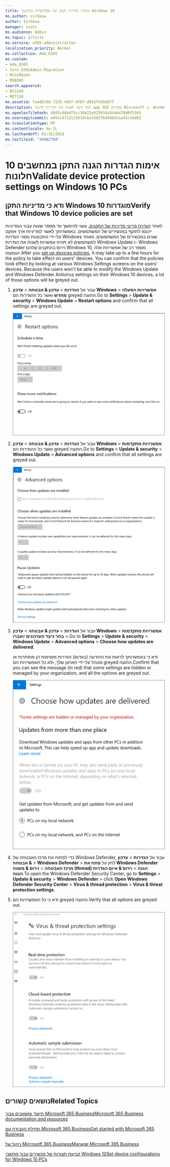 ```yaml
---
title: אימות הגדרות הגנה של אפליקציות במחשבי Windows 10
ms.author: sirkkuw
author: Sirkkuw
manager: scotv
ms.audience: Admin
ms.topic: article
ms.service: o365-administration
localization_priority: Normal
ms.collection: Adm_O365
ms.custom:
- Adm_O365
- Core_O365Admin_Migration
- MiniMaven
- MSB365
search.appverid:
- BCS160
- MET150
ms.assetid: fae8819d-7235-495f-9f07-d016f545887f
description: למד כיצד לאמת את הגדרות ההגנה app עסקיים 365 Microsoft ב- Windows 10 התקנים.
ms.openlocfilehash: db05c86bd75cc30e22e025034a3dab478d0f5365
ms.sourcegitcommit: e491c4713115610cbe13d2fbd0d65e1a41c34d62
ms.translationtype: MT
ms.contentlocale: he-IL
ms.lasthandoff: 01/16/2019
ms.locfileid: "26982704"
---
```

# <a name="validate-device-protection-settings-on-windows-10-pcs"></a><span data-ttu-id="1bf4f-103">אימות הגדרות הגנה התקן במחשבים 10 חלונות</span><span class="sxs-lookup"><span data-stu-id="1bf4f-103">Validate device protection settings on Windows 10 PCs</span></span>

## <a name="verify-that-windows-10-device-policies-are-set"></a><span data-ttu-id="1bf4f-104">ודא כי מדיניות התקן Windows 10 מוגדרות</span><span class="sxs-lookup"><span data-stu-id="1bf4f-104">Verify that Windows 10 device policies are set</span></span>

<span data-ttu-id="1bf4f-p101">לאחר [הגדרת פריטי מדיניות של התקנים](protection-settings-for-windows-10-pcs.md), עשוי להימשך עד מספר שעות עבור המדיניות ייכנסו לתוקף במכשירים של המשתמשים. באפשרותך לאשר למדיניות ארך אפקט על-ידי התבוננות מסכי הגדרות Windows שונים במכשירים של המשתמשים. מאחר למשתמשים לא תהיה אפשרות לשנות את הגדרות Windows Update ו- Windows Defender וירוס בהתקנים שלהם Windows 10, מספר רב של אפשרויות אלה יעומעמו.</span><span class="sxs-lookup"><span data-stu-id="1bf4f-p101">After you [set up devices policies](protection-settings-for-windows-10-pcs.md), it may take up to a few hours for the policy to take effect on users' devices. You can confirm that the policies took effect by looking at various Windows Settings screens on the users' devices. Because the users won't be able to modify the Windows Update and Windows Defender Antivirus settings on their Windows 10 devices, a lot of those options will be greyed out.</span></span>
  
1. <span data-ttu-id="1bf4f-108">עבור אל **הגדרות** \> **עדכון &amp; אבטחה** \> **עדכון Windows** \> **אפשרויות הפעלה מחדש** ואשר כל ההגדרות הם greyed החוצה.</span><span class="sxs-lookup"><span data-stu-id="1bf4f-108">Go to **Settings** \> **Update &amp; security** \> **Windows Update** \> **Restart options** and confirm that all settings are greyed out.</span></span> 
    
    ![כל האפשרויות מחדש הם greyed החוצה.](media/31308da9-18b0-47c5-bbf6-d5fa6747c376.png)
  
2. <span data-ttu-id="1bf4f-110">עבור אל **הגדרות** \> **עדכון &amp; אבטחה** \> **עדכון Windows** \> **אפשרויות מתקדמות** ואשר כל ההגדרות הם greyed החוצה.</span><span class="sxs-lookup"><span data-stu-id="1bf4f-110">Go to **Settings** \> **Update &amp; security** \> **Windows Update** \> **Advanced options** and confirm that all settings are greyed out.</span></span> 
    
    ![אפשרויות מתקדמות של Windows של עדכונים הם כל greyed החוצה.](media/049cf281-d503-4be9-898b-c0a3286c7fc2.png)
  
3. <span data-ttu-id="1bf4f-112">עבור אל **הגדרות** \> **עדכון &amp; אבטחה** \> **עדכון Windows** \> **אפשרויות מתקדמות** \> **בחר כיצד העדכונים יועברו**.</span><span class="sxs-lookup"><span data-stu-id="1bf4f-112">Go to **Settings** \> **Update &amp; security** \> **Windows Update** \> **Advanced options** \> **Choose how updates are delivered**.</span></span>
    
    <span data-ttu-id="1bf4f-113">ודא כי באפשרותך לראות את ההודעה (באדום) הגדרות מסוימות הן מוסתרות או מנוהל על-ידי הארגון שלך, ולא כל האפשרויות הם greyed החוצה.</span><span class="sxs-lookup"><span data-stu-id="1bf4f-113">Confirm that you can see the message (in red) that some settings are hidden or managed by your organization, and all the options are greyed out.</span></span>
    
    ![בחר כיצד מועברים עדכוני דף מציין הגדרות הן מוסתרות או מנוהל על-ידי הארגון שלך.](media/6b3e37c5-da41-4afd-9983-b4f406216b59.png)
  
4. <span data-ttu-id="1bf4f-115">כדי לפתוח את מרכז האבטחה של Windows Defender, עבור אל **הגדרות** \> **עדכון &amp; אבטחה** \> **Windows Defender** \> לחץ על **פתח את Windows Defender מרכז האבטחה** \> **וירוס &amp; משנה (thread) הגנה** \> **וירוס &amp; איום הגדרות הגנה**.</span><span class="sxs-lookup"><span data-stu-id="1bf4f-115">To open the Windows Defender Security Center, go to **Settings** \> **Update &amp; security** \> **Windows Defender** \> click **Open Windows Defender Security Center** \> **Virus &amp; thread protection** \> **Virus &amp; threat protection settings**.</span></span> 
    
5. <span data-ttu-id="1bf4f-116">ודא כי כל האפשרויות הם greyed החוצה.</span><span class="sxs-lookup"><span data-stu-id="1bf4f-116">Verify that all options are greyed out.</span></span> 
    
    ![הגדרות ההגנה מפני וירוסים ותוכנות איום הם greyed החוצה.](media/9ca68d40-a5d9-49d7-92a4-c581688b5926.png)
  
## <a name="related-topics"></a><span data-ttu-id="1bf4f-118">נושאים קשורים</span><span class="sxs-lookup"><span data-stu-id="1bf4f-118">Related Topics</span></span>

[<span data-ttu-id="1bf4f-119">תיעוד ומשאבים עבור Microsoft 365 Business</span><span class="sxs-lookup"><span data-stu-id="1bf4f-119">Microsoft 365 Business documentation and resources</span></span>](https://go.microsoft.com/fwlink/p/?linkid=853701)
  
[<span data-ttu-id="1bf4f-120">תחילת העבודה עם Microsoft 365 Business</span><span class="sxs-lookup"><span data-stu-id="1bf4f-120">Get started with Microsoft 365 Business</span></span>](microsoft-365-business-overview.md)
  
[<span data-ttu-id="1bf4f-121">ניהול של Microsoft 365 Business</span><span class="sxs-lookup"><span data-stu-id="1bf4f-121">Manage Microsoft 365 Business</span></span>](manage.md)
  
[<span data-ttu-id="1bf4f-122">קביעת תצורות של מכשירים עבור מחשבי Windows 10</span><span class="sxs-lookup"><span data-stu-id="1bf4f-122">Set device configurations for Windows 10 PCs</span></span>](protection-settings-for-windows-10-pcs.md)
  


